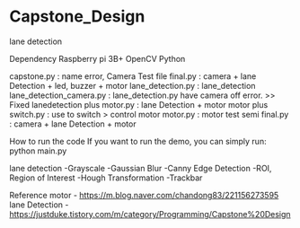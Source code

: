 # Capstone_Design
lane detection

Dependency
Raspberry pi 3B+
OpenCV
Python


capstone.py : name error, Camera Test file
final.py : camera + lane Detection + led, buzzer + motor
lane_detection.py : lane_detection
lane_detection_camera.py : lane_detection.py have camera off error. >> Fixed
lanedetection plus motor.py : lane Detection + motor
motor plus switch.py : use to switch > control motor
motor.py : motor test
semi final.py : camera + lane Detection + motor

How to run the code
If you want to run the demo, you can simply run:
python main.py


lane detection
-Grayscale
-Gaussian Blur
-Canny Edge Detection
-ROI, Region of Interest
-Hough Transformation
-Trackbar


Reference
motor - https://m.blog.naver.com/chandong83/221156273595
lane Detection - https://justduke.tistory.com/m/category/Programming/Capstone%20Design
